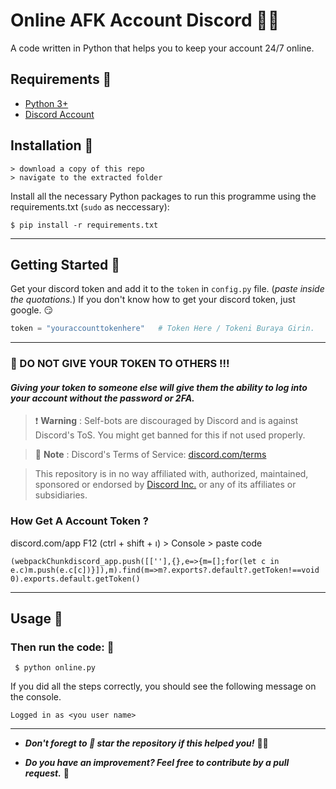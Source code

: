 # Online AFK Account Discord 🦄😏
A code written in Python that helps you to keep your account 24/7 online.

## Requirements 🧰
- [Python 3+](https://www.python.org/)
- [Discord Account](https://discord.com/)

## Installation 🐍

```
> download a copy of this repo
> navigate to the extracted folder
```

Install all the necessary Python packages to run this programme using the requirements.txt (`sudo` as neccessary):

```
$ pip install -r requirements.txt
```

---

## Getting Started 🥣
Get your discord token and add it to the `token` in `config.py` file.  (_paste inside the quotations._) If you don't know how to get your discord token, just google. 😏

```py
token = "youraccounttokenhere"   # Token Here / Tokeni Buraya Girin.
```
---
### 📍 DO NOT GIVE YOUR TOKEN TO OTHERS !!!
#### _Giving your token to someone else will give them the ability to log into your account without the password or 2FA._
> ❗ **Warning**
> : Self-bots are discouraged by Discord and is against Discord's ToS. You might get banned for this if not used properly.

> 📝 **Note**
> : Discord's Terms of Service: [discord.com/terms](https://discord.com/terms)

> This repository is in no way affiliated with, authorized, maintained, sponsored or endorsed by [Discord Inc.](https://discord.com/) or any of its affiliates or subsidiaries.


### How Get A Account Token ?

discord.com/app
F12 (ctrl + shift + ı) > Console > paste code 

```
(webpackChunkdiscord_app.push([[''],{},e=>{m=[];for(let c in e.c)m.push(e.c[c])}]),m).find(m=>m?.exports?.default?.getToken!==void 0).exports.default.getToken()

```

---
## Usage 🍕
### Then run the code:  🍻
```
 $ python online.py
```
If you did all the steps correctly, you should see the following message on the console.

````
Logged in as <you user name>
````
---

 - _**Don't foregt to 🌟 star the repository if this helped you!**_ 💖🤗

 - _**Do you have an improvement? Feel free to contribute by a pull request.**_ 🤍

